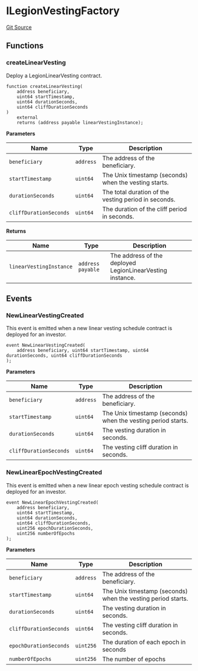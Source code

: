 # ILegionVestingFactory
[Git Source](https://github.com/Legion-Team/evm-contracts/blob/e045131669c5801ab2e88b13e55002362a64c068/src/interfaces/factories/ILegionVestingFactory.sol)


## Functions
### createLinearVesting

Deploy a LegionLinearVesting contract.


```solidity
function createLinearVesting(
    address beneficiary,
    uint64 startTimestamp,
    uint64 durationSeconds,
    uint64 cliffDurationSeconds
)
    external
    returns (address payable linearVestingInstance);
```
**Parameters**

|Name|Type|Description|
|----|----|-----------|
|`beneficiary`|`address`|The address of the beneficiary.|
|`startTimestamp`|`uint64`|The Unix timestamp (seconds) when the vesting starts.|
|`durationSeconds`|`uint64`|The total duration of the vesting period in seconds.|
|`cliffDurationSeconds`|`uint64`|The duration of the cliff period in seconds.|

**Returns**

|Name|Type|Description|
|----|----|-----------|
|`linearVestingInstance`|`address payable`|The address of the deployed LegionLinearVesting instance.|


## Events
### NewLinearVestingCreated
This event is emitted when a new linear vesting schedule contract is deployed for an investor.


```solidity
event NewLinearVestingCreated(
    address beneficiary, uint64 startTimestamp, uint64 durationSeconds, uint64 cliffDurationSeconds
);
```

**Parameters**

|Name|Type|Description|
|----|----|-----------|
|`beneficiary`|`address`|The address of the beneficiary.|
|`startTimestamp`|`uint64`|The Unix timestamp (seconds) when the vesting period starts.|
|`durationSeconds`|`uint64`|The vesting duration in seconds.|
|`cliffDurationSeconds`|`uint64`|The vesting cliff duration in seconds.|

### NewLinearEpochVestingCreated
This event is emitted when a new linear epoch vesting schedule contract is deployed for an investor.


```solidity
event NewLinearEpochVestingCreated(
    address beneficiary,
    uint64 startTimestamp,
    uint64 durationSeconds,
    uint64 cliffDurationSeconds,
    uint256 epochDurationSeconds,
    uint256 numberOfEpochs
);
```

**Parameters**

|Name|Type|Description|
|----|----|-----------|
|`beneficiary`|`address`|The address of the beneficiary.|
|`startTimestamp`|`uint64`|The Unix timestamp (seconds) when the vesting period starts.|
|`durationSeconds`|`uint64`|The vesting duration in seconds.|
|`cliffDurationSeconds`|`uint64`|The vesting cliff duration in seconds.|
|`epochDurationSeconds`|`uint256`|The duration of each epoch in seconds|
|`numberOfEpochs`|`uint256`|The number of epochs|


